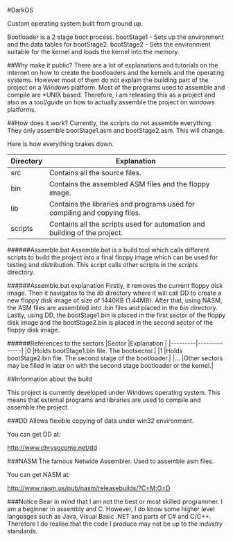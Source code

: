 #DarkOS

Custom operating system built from ground up.

Bootloader is a 2 stage boot process.
bootStage1 - Sets up the environment and the data tables for bootStage2.
bootStage2 - Sets the environment suitable for the kernel and loads the kernel into the memory.

##Why make it public?
There are a lot of explanations and tutorials on the internet on how to create the bootloaders and the kernels and the operating systems. However most of them do not explain the building part of the project on a Windows platform. Most of the programs used to assemble and compile are *UNIX based. Therefore, I am releasing this as a project and also as a tool/guide on how to actually assemble the project on windows platforms.

##How does it work?
Currently, the scripts do not assemble everything. They only assemble bootStage1.asm and bootStage2.asm.
This will change.

Here is how everything brakes down.

|Directory |Explanation  |
|----------|-------------|
|src       |Contains all the source files.|
|bin       |Contains the assembled ASM files and the floppy image.|
|lib       |Contains the libraries and programs used for compiling and copying files.|
|scripts   |Contains all the scripts used for automation and building of the project.|

######Assemble.bat
Assemble.bat is a build tool which calls different scripts to build the project into a final floppy image which can be used for
testing and distribution.
This script calls other scripts in the _scripts_ directory.

######Assemble.bat explanation
Firstly, it removes the current floppy disk image.
Then it navigates to the _lib_ directory where it will call DD to create a new floppy disk image of size of 1440KB (1.44MB).
After that, using NASM, the ASM files are assembled into _.bin_ files and placed in the _bin_ directory.
Lastly, using DD, the bootStage1.bin is placed in the first sector of the floppy disk image and the bootStage2.bin is placed
in the second sector of the floppy disk image.

######References to the sectors
|Sector   |Explanation   |
|---------|--------------|
|0        |Holds bootStage1.bin file. The bootsector.|
|1        |Holds bootStage2.bin file. The second stage of the bootloader.|
|...      |Other sectors may be filled in later on with the second stage bootloader or the kernel.|

##Information about the build

This project is currently developed under Windows operating system. This means that external programs and libraries are used
to compile and assemble the project.

###DD
Allows flexible copying of data under win32 environment.

You can get DD at:

http://www.chrysocome.net/dd

###NASM
The famous Netwide Assembler.
Used to assemble asm files.

You can get NASM at:

http://www.nasm.us/pub/nasm/releasebuilds/?C=M;O=D

###Notice
Bear in mind that I am not the best or most skilled programmer. I am a beginner in assembly and C. However, I do know some higher level languages such as Java, Visual Basic .NET and parts of C# and C/C++. Therefore I do realise that the code I produce may not be up to the _industry_ standards.
